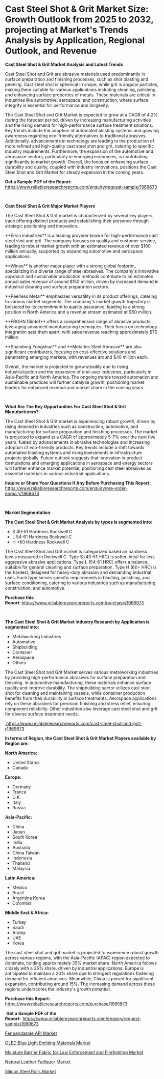 <p><h1>Cast Steel Shot & Grit Market Size: Growth Outlook from 2025 to 2032, projecting at Market's Trends Analysis by Application, Regional Outlook, and Revenue</h1></p><p><strong>Cast Steel Shot & Grit Market Analysis and Latest Trends</strong></p>
<p><p>Cast Steel Shot and Grit are abrasive materials used predominantly in surface preparation and finishing processes, such as shot blasting and peening. Cast steel shot is spherical in shape, while grit is angular particles, making them suitable for various applications including cleaning, polishing, and enhancing surface properties of metals. These materials are critical in industries like automotive, aerospace, and construction, where surface integrity is essential for performance and longevity.</p><p>The Cast Steel Shot and Grit Market is expected to grow at a CAGR of 4.2% during the forecast period, driven by increasing manufacturing activities and the rising demand for high-performance surface treatment solutions. Key trends include the adoption of automated blasting systems and growing awareness regarding eco-friendly alternatives to traditional abrasives. Additionally, advancements in technology are leading to the production of more refined and high-quality cast steel shot and grit, catering to specific industry requirements. Furthermore, the expansion of the automotive and aerospace sectors, particularly in emerging economies, is contributing significantly to market growth. Overall, the focus on enhancing surface durability and quality, coupled with industry innovations, positions the Cast Steel Shot and Grit Market for steady expansion in the coming years.</p></p>
<p><strong>Get a Sample PDF of the Report:&nbsp;</strong> <a href="https://www.reliableresearchreports.com/enquiry/request-sample/1969673?utm_campaign=83&utm_medium=2&utm_source=Github&utm_content=ia&utm_term=03042025&utm_id=cast-steel-shot-grit">https://www.reliableresearchreports.com/enquiry/request-sample/1969673</a></p>
<p>&nbsp;</p>
<p><strong>Cast Steel Shot & Grit Major Market Players</strong></p>
<p><p>The Cast Steel Shot & Grit market is characterized by several key players, each offering distinct products and establishing their presence through strategic positioning and innovation. </p><p>**Ervin Industries** is a leading provider known for high-performance cast steel shot and grit. The company focuses on quality and customer service, leading to robust market growth with an estimated revenue of over $100 million annually, supported by expanding automotive and aerospace applications.</p><p>**Winoa** is another major player with a strong global footprint, specializing in a diverse range of steel abrasives. The company's innovative approach and sustainable production methods contribute to an estimated annual sales revenue of around $150 million, driven by increased demand in industrial cleaning and surface preparation sectors.</p><p>**Peerless Metal** emphasizes versatility in its product offerings, catering to various market segments. The company's market growth trajectory is bolstered by its commitment to quality assurance, leading to a strong position in North America and a revenue stream estimated at $50 million.</p><p>**FROHN (Sinto)** offers a comprehensive range of abrasive products, leveraging advanced manufacturing techniques. Their focus on technology integration sets them apart, with sales revenue reaching approximately $70 million.</p><p>**Shandong Yongshun** and **Metaltec Steel Abrasive** are also significant contributors, focusing on cost-effective solutions and penetrating emerging markets, with revenues around $40 million each.</p><p>Overall, the market is projected to grow steadily due to rising industrialization and the expansion of end-user industries, particularly in Asia-Pacific and North America. The ongoing trends toward automation and sustainable practices will further catalyze growth, positioning market leaders for enhanced revenue and market share in the coming years.</p></p>
<p>&nbsp;</p>
<p><strong>What Are The Key Opportunities For Cast Steel Shot & Grit Manufacturers?</strong></p>
<p><p>The Cast Steel Shot & Grit market is experiencing robust growth, driven by rising demand in industries such as construction, automotive, and manufacturing for surface preparation and finishing processes. The market is projected to expand at a CAGR of approximately 5-7% over the next five years, fueled by advancements in abrasive technologies and increasing adoption of eco-friendly products. Key trends include a shift towards automated blasting systems and rising investments in infrastructure projects globally. Future outlook suggests that innovation in product formulations and emerging applications in aerospace and energy sectors will further enhance market potential, positioning cast steel abrasives as essential materials in various industrial applications.</p></p>
<p><strong>Inquire or Share Your Questions If Any Before Purchasing This Report:</strong> <a href="https://www.reliableresearchreports.com/enquiry/pre-order-enquiry/1969673?utm_campaign=83&utm_medium=2&utm_source=Github&utm_content=ia&utm_term=03042025&utm_id=cast-steel-shot-grit">https://www.reliableresearchreports.com/enquiry/pre-order-enquiry/1969673</a></p>
<p>&nbsp;</p>
<p><strong>Market Segmentation</strong></p>
<p><strong>The Cast Steel Shot & Grit Market Analysis by types is segmented into:</strong></p>
<p><ul><li>S 40-51 Hardness Rockwell C</li><li>L 54-61 Hardness Rockwell C</li><li>H +60 Hardness Rockwell C</li></ul></p>
<p><p>The Cast Steel Shot and Grit market is categorized based on hardness levels measured in Rockwell C. Type S (40-51 HRC) is softer, ideal for less aggressive abrasive applications. Type L (54-61 HRC) offers a balance, suitable for general cleaning and surface preparation. Type H (60+ HRC) is the hardest, designed for heavy-duty abrasion and demanding industrial uses. Each type serves specific requirements in blasting, polishing, and surface conditioning, catering to various industries such as manufacturing, construction, and automotive.</p></p>
<p><strong>Purchase this Report:&nbsp;</strong><a href="https://www.reliableresearchreports.com/purchase/1969673?utm_campaign=83&utm_medium=2&utm_source=Github&utm_content=ia&utm_term=03042025&utm_id=cast-steel-shot-grit">https://www.reliableresearchreports.com/purchase/1969673</a></p>
<p>&nbsp;</p>
<p><strong>The Cast Steel Shot & Grit Market Industry Research by Application is segmented into:</strong></p>
<p><ul><li>Metalworking Industries</li><li>Automotive</li><li>Shipbuilding</li><li>Container</li><li>Aerospace</li><li>Others</li></ul></p>
<p><p>The Cast Steel Shot and Grit Market serves various metalworking industries by providing high-performance abrasives for surface preparation and finishing. In automotive manufacturing, these materials enhance surface quality and improve durability. The shipbuilding sector utilizes cast steel shot for cleaning and maintaining vessels, while container production benefits from their durability in surface treatments. Aerospace applications rely on these abrasives for precision finishing and stress relief, ensuring component reliability. Other industries also leverage cast steel shot and grit for diverse surface treatment needs.</p></p>
<p><a href="https://www.reliableresearchreports.com/cast-steel-shot-and-grit-r1969673?utm_campaign=83&utm_medium=2&utm_source=Github&utm_content=ia&utm_term=03042025&utm_id=cast-steel-shot-grit">&nbsp;https://www.reliableresearchreports.com/cast-steel-shot-and-grit-r1969673</a></p>
<p><strong>In terms of Region, the Cast Steel Shot & Grit Market Players available by Region are:</strong></p>
<p>
    <p> <strong> North America: </strong>
        <ul>
            <li>United States</li>
            <li>Canada</li>
        </ul>
        </p> 
    <p> <strong> Europe: </strong>
        <ul>
            <li>Germany</li>
            <li>France</li>
            <li>U.K.</li>
            <li>Italy</li>
            <li>Russia</li>
        </ul>
        </p> 
    <p> <strong> Asia-Pacific: </strong>
        <ul>
            <li>China</li>
            <li>Japan</li>
            <li>South Korea</li>
            <li>India</li>
            <li>Australia</li>
            <li>China Taiwan</li>
            <li>Indonesia</li>
            <li>Thailand</li>
            <li>Malaysia</li>
        </ul>
        </p> 
    <p> <strong> Latin America: </strong>
        <ul>
            <li>Mexico</li>
            <li>Brazil</li>
            <li>Argentina Korea</li>
            <li>Colombia</li>
        </ul>
        </p> 
    <p> <strong> Middle East & Africa: </strong>
        <ul>
            <li>Turkey</li>
            <li>Saudi</li>
            <li>Arabia</li>
            <li>UAE</li>
            <li>Korea</li>
        </ul>
    </p>
    </p>
<p><p>The cast steel shot and grit market is projected to experience robust growth across various regions, with the Asia-Pacific (APAC) region expected to dominate, holding approximately 35% market share. North America follows closely with a 25% share, driven by industrial applications. Europe is anticipated to maintain a 20% share due to stringent regulations fostering demand for efficient abrasives. Meanwhile, China is poised for significant expansion, contributing around 15%. The increasing demand across these regions underscores the industry's growth potential.</p></p>
<p><strong>Purchase this Report: </strong><a href="https://www.reliableresearchreports.com/purchase/1969673?utm_campaign=83&utm_medium=2&utm_source=Github&utm_content=ia&utm_term=03042025&utm_id=cast-steel-shot-grit">https://www.reliableresearchreports.com/purchase/1969673</a></p>
<p>&nbsp;<strong>Get a Sample PDF of the Report:&nbsp;&nbsp;</strong><a href="https://www.reliableresearchreports.com/enquiry/request-sample/1969673?utm_campaign=83&utm_medium=2&utm_source=Github&utm_content=ia&utm_term=03042025&utm_id=cast-steel-shot-grit">https://www.reliableresearchreports.com/enquiry/request-sample/1969673</a></p>
<p><strong></strong></p>
<p><p><a href="https://github.com/helmeludu/Market-Research-Report-List-1/blob/main/fenbendazole-api-market.md?utm_campaign=83&utm_medium=2&utm_source=Github&utm_content=ia&utm_term=03042025&utm_id=cast-steel-shot-grit">Fenbendazole API Market</a></p><p><a href="https://github.com/elroddrewspm/Market-Research-Report-List-1/blob/main/oled-blue-light-emitting-materials-market.md?utm_campaign=83&utm_medium=2&utm_source=Github&utm_content=ia&utm_term=03042025&utm_id=cast-steel-shot-grit">OLED Blue Light Emitting Materials Market</a></p><p><a href="https://github.com/adelanwkadua/Market-Research-Report-List-1/blob/main/moisture-barrier-fabric-for-law-enforcement-and-firefighting-market.md?utm_campaign=83&utm_medium=2&utm_source=Github&utm_content=ia&utm_term=03042025&utm_id=cast-steel-shot-grit">Moisture Barrier Fabric for Law Enforcement and Firefighting Market</a></p><p><a href="https://github.com/mokeleveisel/Market-Research-Report-List-1/blob/main/natural-leather-fatliquor-market.md?utm_campaign=83&utm_medium=2&utm_source=Github&utm_content=ia&utm_term=03042025&utm_id=cast-steel-shot-grit">Natural Leather Fatliquor Market</a></p><p><a href="https://github.com/baheraennika/Market-Research-Report-List-1/blob/main/silicon-steel-rolls-market.md?utm_campaign=83&utm_medium=2&utm_source=Github&utm_content=ia&utm_term=03042025&utm_id=cast-steel-shot-grit">Silicon Steel Rolls Market</a></p></p>